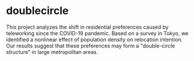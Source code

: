 # doublecircle
This project analyzes the shift in residential preferences caused by teleworking since the COVID-19 pandemic. Based on a survey in Tokyo, we identified a nonlinear effect of population density on relocation intention. Our results suggest that these preferences may form a "double-circle structure" in large metropolitan areas.

